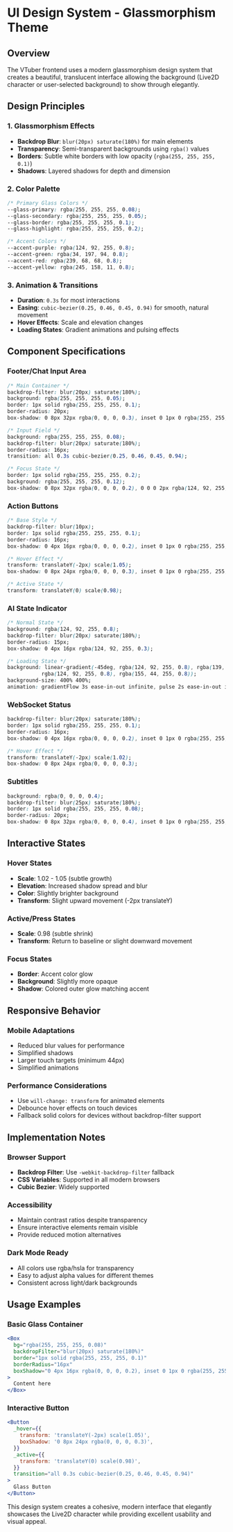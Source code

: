 # UI Design System - Glassmorphism Theme

## Overview

The VTuber frontend uses a modern glassmorphism design system that creates a beautiful, translucent interface allowing the background (Live2D character or user-selected background) to show through elegantly.

## Design Principles

### 1. Glassmorphism Effects
- **Backdrop Blur**: `blur(20px) saturate(180%)` for main elements
- **Transparency**: Semi-transparent backgrounds using `rgba()` values
- **Borders**: Subtle white borders with low opacity (`rgba(255, 255, 255, 0.1)`)
- **Shadows**: Layered shadows for depth and dimension

### 2. Color Palette
```css
/* Primary Glass Colors */
--glass-primary: rgba(255, 255, 255, 0.08);
--glass-secondary: rgba(255, 255, 255, 0.05);
--glass-border: rgba(255, 255, 255, 0.1);
--glass-highlight: rgba(255, 255, 255, 0.2);

/* Accent Colors */
--accent-purple: rgba(124, 92, 255, 0.8);
--accent-green: rgba(34, 197, 94, 0.8);
--accent-red: rgba(239, 68, 68, 0.8);
--accent-yellow: rgba(245, 158, 11, 0.8);
```

### 3. Animation & Transitions
- **Duration**: `0.3s` for most interactions
- **Easing**: `cubic-bezier(0.25, 0.46, 0.45, 0.94)` for smooth, natural movement
- **Hover Effects**: Scale and elevation changes
- **Loading States**: Gradient animations and pulsing effects

## Component Specifications

### Footer/Chat Input Area
```css
/* Main Container */
backdrop-filter: blur(20px) saturate(180%);
background: rgba(255, 255, 255, 0.05);
border: 1px solid rgba(255, 255, 255, 0.1);
border-radius: 20px;
box-shadow: 0 8px 32px rgba(0, 0, 0, 0.3), inset 0 1px 0 rgba(255, 255, 255, 0.1);

/* Input Field */
background: rgba(255, 255, 255, 0.08);
backdrop-filter: blur(20px) saturate(180%);
border-radius: 16px;
transition: all 0.3s cubic-bezier(0.25, 0.46, 0.45, 0.94);

/* Focus State */
border: 1px solid rgba(255, 255, 255, 0.2);
background: rgba(255, 255, 255, 0.12);
box-shadow: 0 8px 32px rgba(0, 0, 0, 0.2), 0 0 0 2px rgba(124, 92, 255, 0.3);
```

### Action Buttons
```css
/* Base Style */
backdrop-filter: blur(10px);
border: 1px solid rgba(255, 255, 255, 0.1);
border-radius: 16px;
box-shadow: 0 4px 16px rgba(0, 0, 0, 0.2), inset 0 1px 0 rgba(255, 255, 255, 0.1);

/* Hover Effect */
transform: translateY(-2px) scale(1.05);
box-shadow: 0 8px 24px rgba(0, 0, 0, 0.3), inset 0 1px 0 rgba(255, 255, 255, 0.2);

/* Active State */
transform: translateY(0) scale(0.98);
```

### AI State Indicator
```css
/* Normal State */
background: rgba(124, 92, 255, 0.8);
backdrop-filter: blur(20px) saturate(180%);
border-radius: 15px;
box-shadow: 0 4px 16px rgba(124, 92, 255, 0.3);

/* Loading State */
background: linear-gradient(-45deg, rgba(124, 92, 255, 0.8), rgba(139, 69, 255, 0.8), 
           rgba(124, 92, 255, 0.8), rgba(155, 44, 255, 0.8));
background-size: 400% 400%;
animation: gradientFlow 3s ease-in-out infinite, pulse 2s ease-in-out infinite;
```

### WebSocket Status
```css
backdrop-filter: blur(20px) saturate(180%);
border: 1px solid rgba(255, 255, 255, 0.1);
border-radius: 16px;
box-shadow: 0 4px 16px rgba(0, 0, 0, 0.2), inset 0 1px 0 rgba(255, 255, 255, 0.1);

/* Hover Effect */
transform: translateY(-2px) scale(1.02);
box-shadow: 0 8px 24px rgba(0, 0, 0, 0.3);
```

### Subtitles
```css
background: rgba(0, 0, 0, 0.4);
backdrop-filter: blur(25px) saturate(180%);
border: 1px solid rgba(255, 255, 255, 0.08);
border-radius: 20px;
box-shadow: 0 8px 32px rgba(0, 0, 0, 0.4), inset 0 1px 0 rgba(255, 255, 255, 0.1);
```

## Interactive States

### Hover States
- **Scale**: 1.02 - 1.05 (subtle growth)
- **Elevation**: Increased shadow spread and blur
- **Color**: Slightly brighter background
- **Transform**: Slight upward movement (-2px translateY)

### Active/Press States
- **Scale**: 0.98 (subtle shrink)
- **Transform**: Return to baseline or slight downward movement

### Focus States
- **Border**: Accent color glow
- **Background**: Slightly more opaque
- **Shadow**: Colored outer glow matching accent

## Responsive Behavior

### Mobile Adaptations
- Reduced blur values for performance
- Simplified shadows
- Larger touch targets (minimum 44px)
- Simplified animations

### Performance Considerations
- Use `will-change: transform` for animated elements
- Debounce hover effects on touch devices
- Fallback solid colors for devices without backdrop-filter support

## Implementation Notes

### Browser Support
- **Backdrop Filter**: Use `-webkit-backdrop-filter` fallback
- **CSS Variables**: Supported in all modern browsers
- **Cubic Bezier**: Widely supported

### Accessibility
- Maintain contrast ratios despite transparency
- Ensure interactive elements remain visible
- Provide reduced motion alternatives

### Dark Mode Ready
- All colors use rgba/hsla for transparency
- Easy to adjust alpha values for different themes
- Consistent across light/dark backgrounds

## Usage Examples

### Basic Glass Container
```jsx
<Box
  bg="rgba(255, 255, 255, 0.08)"
  backdropFilter="blur(20px) saturate(180%)"
  border="1px solid rgba(255, 255, 255, 0.1)"
  borderRadius="16px"
  boxShadow="0 4px 16px rgba(0, 0, 0, 0.2), inset 0 1px 0 rgba(255, 255, 255, 0.1)"
>
  Content here
</Box>
```

### Interactive Button
```jsx
<Button
  _hover={{
    transform: 'translateY(-2px) scale(1.05)',
    boxShadow: '0 8px 24px rgba(0, 0, 0, 0.3)',
  }}
  _active={{
    transform: 'translateY(0) scale(0.98)',
  }}
  transition="all 0.3s cubic-bezier(0.25, 0.46, 0.45, 0.94)"
>
  Glass Button
</Button>
```

This design system creates a cohesive, modern interface that elegantly showcases the Live2D character while providing excellent usability and visual appeal.
